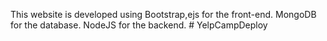 This website is developed using Bootstrap,ejs for the front-end. MongoDB for the database. NodeJS for the backend.
#   Y e l p C a m p D e p l o y  
 